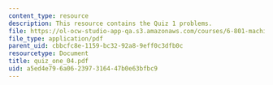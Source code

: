 ```yaml
---
content_type: resource
description: This resource contains the Quiz 1 problems.
file: https://ol-ocw-studio-app-qa.s3.amazonaws.com/courses/6-801-machine-vision-fall-2004/a5ed4e796a062397316447b0e63bfbc9_quiz_one_04.pdf
file_type: application/pdf
parent_uid: cbbcfc8e-1159-bc32-92a8-9eff0c3dfb0c
resourcetype: Document
title: quiz_one_04.pdf
uid: a5ed4e79-6a06-2397-3164-47b0e63bfbc9
---
```

